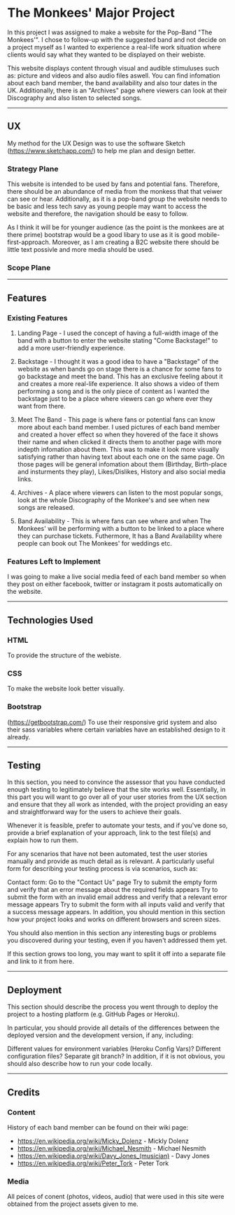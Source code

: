 # The Monkees' Major Project

In this project I was assigned to make a website for the Pop-Band "The Monkees'". I chose to follow-up with the suggested band and not decide on a project myself as I wanted to experience a real-life work situation where clients would say what they wanted to be displayed on their webiste.

This website displays content through visual and audible stimuluses such as: picture and videos and also audio files aswell. You can find infomation about each band member, the band availability and also tour dates in the UK. Additionally, there is an "Archives" page where viewers can look at their Discography and also listen to selected songs.
 
 -----
 
 ## UX
 
 My method for the UX Design was to use the software Sketch (https://www.sketchapp.com/) to help me plan and design better. 
 
 ### Strategy Plane
 
This website is intended to be used by fans and potential fans. Therefore, there should be an abundance of media from the monkess that that veiwer can see or hear. Additionally, as it is a pop-band group the website needs to be basic and less tech savy as young people may want to access the website and therefore, the navigation should be easy to follow.

As I think it will be for younger audience (as the point is the monkees are at there prime) bootstrap would be a good libary to use as it is good mobile-first-approach. Moreover, as I am creating a B2C website there should be little text possivle and more media should be used.

### Scope Plane
 
 
 
-----
## Features
### Existing Features

1. Landing Page - I used the concept of having a full-width image of the band with a button to enter the website stating "Come Backstage!" to add a more user-friendly experience.

2. Backstage - I thought it was a good idea to have a "Backstage" of the website as when bands go on stage there is a chance for some  fans to go backstage and meet the band. This has an exclusive feeling about it and creates a more real-life experience. It also shows a video of them performing a song and is the only piece of content as I wanted the backstage just to be a place where viewers can go where ever they want from there.

3. Meet The Band - This page is where fans or potential fans can know more about each band member. I used pictures of each band member and created a hover effect so when they hovered of the face it shows their name and when clicked it directs them to another page with more indepth infomation about them. This was to make it look more visually satisfying rather than having text about each one on the same page. On those pages will be general infomation about them (Birthday, Birth-place and insturments they play), Likes/Dislikes, History and also social media links.

4. Archives - A place where viewers can listen to the most popular songs, look at the whole Discography of the Monkee's and see when new songs are released.

5. Band Availability - This is where fans can see where and when The Monkees' will be performing with a button to be linked to a place where they can purchase tickets. Futhermore, It has a Band Availability where people can book out The Monkees' for weddings etc.

### Features Left to Implement

I was going to make a live social media feed of each band member so when they post on either facebook, twitter or instagram it posts automatically on the website.

-----

## Technologies Used


### HTML
To provide the structure of the webiste.

### CSS
To make the website look better visually.

### Bootstrap
(https://getbootstrap.com/)
 To use their responsive grid system and also their sass variables where certain variables have an established design to it already.
 
-----

## Testing
In this section, you need to convince the assessor that you have conducted enough testing to legitimately believe that the site works well. Essentially, in this part you will want to go over all of your user stories from the UX section and ensure that they all work as intended, with the project providing an easy and straightforward way for the users to achieve their goals.

Whenever it is feasible, prefer to automate your tests, and if you've done so, provide a brief explanation of your approach, link to the test file(s) and explain how to run them.

For any scenarios that have not been automated, test the user stories manually and provide as much detail as is relevant. A particularly useful form for describing your testing process is via scenarios, such as:

Contact form:
Go to the "Contact Us" page
Try to submit the empty form and verify that an error message about the required fields appears
Try to submit the form with an invalid email address and verify that a relevant error message appears
Try to submit the form with all inputs valid and verify that a success message appears.
In addition, you should mention in this section how your project looks and works on different browsers and screen sizes.

You should also mention in this section any interesting bugs or problems you discovered during your testing, even if you haven't addressed them yet.

If this section grows too long, you may want to split it off into a separate file and link to it from here.

-----

## Deployment
This section should describe the process you went through to deploy the project to a hosting platform (e.g. GitHub Pages or Heroku).

In particular, you should provide all details of the differences between the deployed version and the development version, if any, including:

Different values for environment variables (Heroku Config Vars)?
Different configuration files?
Separate git branch?
In addition, if it is not obvious, you should also describe how to run your code locally.

-----

## Credits
### Content
History of each band member can be found on their wiki page:
- https://en.wikipedia.org/wiki/Micky_Dolenz - Mickly Dolenz
- https://en.wikipedia.org/wiki/Michael_Nesmith - Michael Nesmith
- https://en.wikipedia.org/wiki/Davy_Jones_(musician) - Davy Jones
- https://en.wikipedia.org/wiki/Peter_Tork - Peter Tork

### Media
All peices of conent (photos, videos, audio) that were used in this site were obtained from the project assets given to me.

